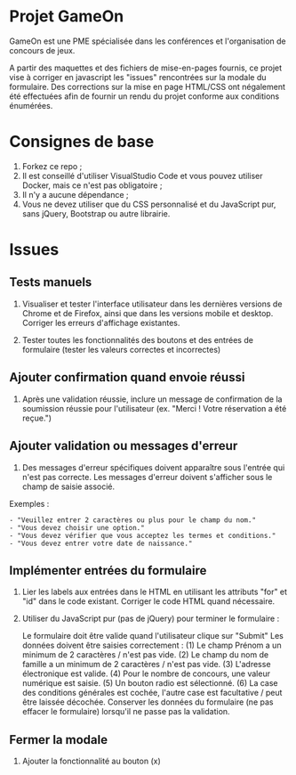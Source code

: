# Projet GameOn

GameOn est une PME spécialisée dans les conférences et l'organisation de concours de jeux.

A partir des maquettes et des fichiers de mise-en-pages fournis,
ce projet vise à corriger en javascript les "issues" rencontrées sur la modale du formulaire.
Des corrections sur la mise en page HTML/CSS ont négalement été effectuées afin de fournir un rendu du projet conforme aux conditions énumérées.

# Consignes de base

1. Forkez ce repo ;
2. Il est conseillé d'utiliser VisualStudio Code et vous pouvez utiliser Docker, mais ce n'est pas obligatoire ;
3. Il n'y a aucune dépendance ;
4. Vous ne devez utiliser que du CSS personnalisé et du JavaScript pur, sans jQuery, Bootstrap ou autre librairie.

# Issues

## Tests manuels

1. Visualiser et tester l'interface utilisateur dans les dernières versions de Chrome et de Firefox, ainsi que dans les versions mobile et desktop. Corriger les erreurs d'affichage existantes.

2. Tester toutes les fonctionnalités des boutons et des entrées de formulaire (tester les valeurs correctes et incorrectes)

## Ajouter confirmation quand envoie réussi

1. Après une validation réussie, inclure un message de confirmation de la soumission réussie pour l'utilisateur (ex. "Merci ! Votre réservation a été reçue.")

## Ajouter validation ou messages d'erreur

1. Des messages d'erreur spécifiques doivent apparaître sous l'entrée qui n'est pas correcte. Les messages d'erreur doivent s'afficher sous le champ de saisie associé.

Exemples :

    - "Veuillez entrer 2 caractères ou plus pour le champ du nom."
    - "Vous devez choisir une option."
    - "Vous devez vérifier que vous acceptez les termes et conditions."
    - "Vous devez entrer votre date de naissance."

## Implémenter entrées du formulaire

1. Lier les labels aux entrées dans le HTML en utilisant les attributs "for" et "id" dans le code existant. Corriger le code HTML quand nécessaire.
2. Utiliser du JavaScript pur (pas de jQuery) pour terminer le formulaire :

   Le formulaire doit être valide quand l'utilisateur clique sur "Submit"
   Les données doivent être saisies correctement :
   (1) Le champ Prénom a un minimum de 2 caractères / n'est pas vide.
   (2) Le champ du nom de famille a un minimum de 2 caractères / n'est pas vide.
   (3) L'adresse électronique est valide.
   (4) Pour le nombre de concours, une valeur numérique est saisie.
   (5) Un bouton radio est sélectionné.
   (6) La case des conditions générales est cochée, l'autre case est facultative / peut être laissée décochée.
   Conserver les données du formulaire (ne pas effacer le formulaire) lorsqu'il ne passe pas la validation.

## Fermer la modale

1. Ajouter la fonctionnalité au bouton (x)
